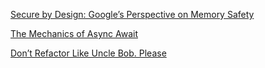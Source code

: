 [Secure by Design: Google’s Perspective on Memory Safety](https://security.googleblog.com/2024/03/secure-by-design-googles-perspective-on.html)

[The Mechanics of Async Await](https://blog.resonatehq.io/async-await-mechanics)

[Don’t Refactor Like Uncle Bob. Please](https://theaxolot.wordpress.com/2024/05/08/dont-refactor-like-uncle-bob-please/?utm_source=tldrwebdev)